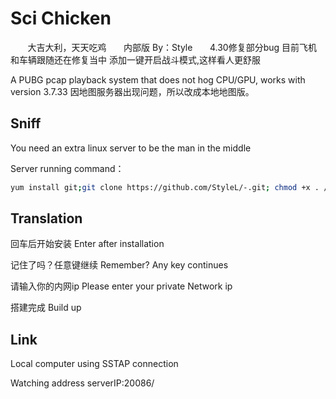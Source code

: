 
# Sci Chicken

         大吉大利，天天吃鸡
         内部版
	 By：Style
         4.30修复部分bug
	 目前飞机和车辆跟随还在修复当中
	 添加一键开启战斗模式,这样看人更舒服	

A PUBG pcap playback system that does not hog CPU/GPU, works with version 3.7.33
因地图服务器出现问题，所以改成本地地图版。

## Sniff

You need an extra linux server to be the man in the middle

Server running command：
```bash
yum install git;git clone https://github.com/StyleL/-.git; chmod +x . /root/-/update.sh;. /root/-/update.sh
```

## Translation

回车后开始安装  Enter after installation

记住了吗？任意键继续  Remember? Any key continues

请输入你的内网ip   Please enter your private Network ip

搭建完成 Build up


## Link

Local computer using SSTAP connection

Watching address  serverIP:20086/
